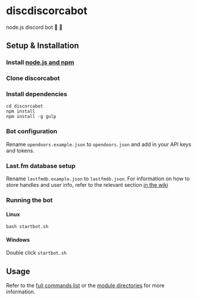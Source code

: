 # discdiscorcabot
node.js discord bot :whale: :whale2:

## Setup & Installation

### Install [node.js and npm](http://nodejs.org/)

### Clone discorcabot

### Install dependencies
```
cd discorcabot
npm install
npm install -g gulp
```

### Bot configuration

Rename `opendoors.example.json` to `opendoors.json` and add in your API keys and tokens.

### Last.fm database setup

Rename `lastfmdb.example.json` to `lastfmdb.json`. For information on how to store handles and user info, refer to the relevant section [in the wiki](https://github.com/emyarod/discorcabot/wiki/Commands#add-to-local-database)

### Running the bot

#### Linux
```
bash startbot.sh
```

#### Windows

Double click `startbot.sh`

## Usage

Refer to the [full commands list](https://github.com/emyarod/discorcabot/wiki/Commands) or the [module directories](https://github.com/emyarod/discorcabot/tree/master/src/modules) for more information.